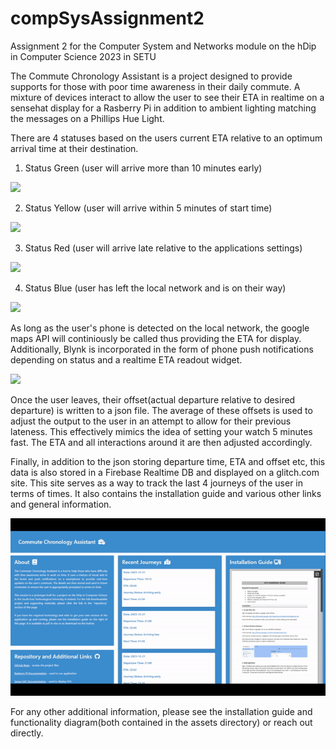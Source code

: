 # compSysAssignment2

Assignment 2 for the Computer System and Networks module on the hDip in Computer Science 2023 in SETU

The Commute Chronology Assistant is a project designed to provide supports for those with poor time awareness in their daily commute.
A mixture of devices interact to allow the user to see their ETA in realtime on a sensehat display for a Rasberry Pi in addition to
ambient lighting matching the messages on a Phillips Hue Light.

There are 4 statuses based on the users current ETA relative to an optimum arrival time at their destination.

1. Status Green (user will arrive more than 10 minutes early)

![](https://github.com/chipspeak/compSysAssignment2/blob/main/assets/statusgreen.gif)

2. Status Yellow (user will arrive within 5 minutes of start time)

![](https://github.com/chipspeak/compSysAssignment2/blob/main/assets/statusyellow.gif)

3. Status Red (user will arrive late relative to the applications settings)

![](https://github.com/chipspeak/compSysAssignment2/blob/main/assets/statusred.gif)

4. Status Blue (user has left the local network and is on their way)

![](https://github.com/chipspeak/compSysAssignment2/blob/main/assets/statusblue.gif)

As long as the user's phone is detected on the local network, the google maps API will continiously be called thus providing the ETA for display.
Additionally, Blynk is incorporated in the form of phone push notifications depending on status and a realtime ETA readout widget.

![](https://github.com/chipspeak/compSysAssignment2/blob/main/assets/pushnotifications.gif)

Once the user leaves, their offset(actual departure relative to desired departure) is written to a json file. The average of these offsets
is used to adjust the output to the user in an attempt to allow for their previous lateness. This effectively mimics the idea of setting
your watch 5 minutes fast. The ETA and all interactions around it are then adjusted accordingly.

Finally, in addition to the json storing departure time, ETA and offset etc, this data is also stored in a Firebase Realtime DB and displayed
on a glitch.com site. This site serves as a way to track the last 4 journeys of the user in terms of times. It also contains the installation guide
and various other links and general information.

![](https://github.com/chipspeak/compSysAssignment2/blob/main/assets/ccasite.gif)

For any other additional information, please see the installation guide and functionality diagram(both contained in the assets directory) or reach out directly.

